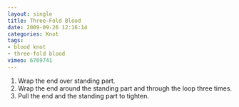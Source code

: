 ```yaml
---
layout: single
title: Three-Fold Blood
date: 2009-09-26 12:16:14
categories: Knot
tags:
- blood knot
- three-fold blood
vimeo: 6769741
---
```


1. Wrap the end over standing part.
1. Wrap the end around the standing part and through the loop three times.
1. Pull the end and the standing part to tighten.

